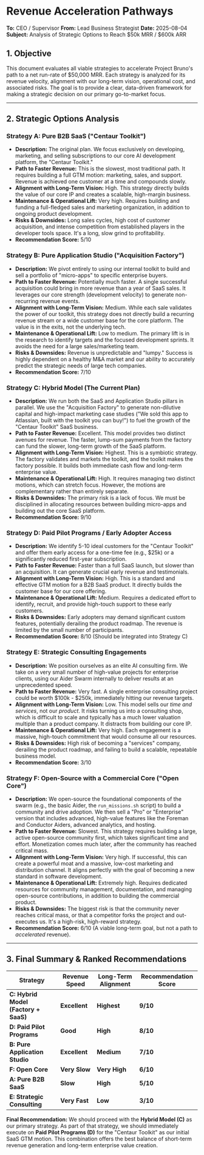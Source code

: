 # Revenue Acceleration Pathways

**To:** CEO / Supervisor
**From:** Lead Business Strategist
**Date:** 2025-08-04
**Subject:** Analysis of Strategic Options to Reach $50k MRR / $600k ARR

## 1. Objective

This document evaluates all viable strategies to accelerate Project Bruno's path to a net run-rate of $50,000 MRR. Each strategy is analyzed for its revenue velocity, alignment with our long-term vision, operational cost, and associated risks. The goal is to provide a clear, data-driven framework for making a strategic decision on our primary go-to-market focus.

---

## 2. Strategic Options Analysis

### Strategy A: Pure B2B SaaS ("Centaur Toolkit")
*   **Description:** The original plan. We focus exclusively on developing, marketing, and selling subscriptions to our core AI development platform, the "Centaur Toolkit."
*   **Path to Faster Revenue:** This is the slowest, most traditional path. It requires building a full GTM motion: marketing, sales, and support. Revenue is achieved one customer at a time and compounds slowly.
*   **Alignment with Long-Term Vision:** High. This strategy directly builds the value of our core IP and creates a scalable, high-margin business.
*   **Maintenance & Operational Lift:** Very high. Requires building and funding a full-fledged sales and marketing organization, in addition to ongoing product development.
*   **Risks & Downsides:** Long sales cycles, high cost of customer acquisition, and intense competition from established players in the developer tools space. It's a long, slow grind to profitability.
*   **Recommendation Score:** 5/10

### Strategy B: Pure Application Studio ("Acquisition Factory")
*   **Description:** We pivot entirely to using our internal toolkit to build and sell a portfolio of "micro-apps" to specific enterprise buyers.
*   **Path to Faster Revenue:** Potentially much faster. A single successful acquisition could bring in more revenue than a year of SaaS sales. It leverages our core strength (development velocity) to generate non-recurring revenue events.
*   **Alignment with Long-Term Vision:** Medium. While each sale validates the power of our toolkit, this strategy does not directly build a recurring revenue stream or a wide customer base for the core platform. The value is in the exits, not the underlying tech.
*   **Maintenance & Operational Lift:** Low to medium. The primary lift is in the research to identify targets and the focused development sprints. It avoids the need for a large sales/marketing team.
*   **Risks & Downsides:** Revenue is unpredictable and "lumpy." Success is highly dependent on a healthy M&A market and our ability to accurately predict the strategic needs of large tech companies.
*   **Recommendation Score:** 7/10

### Strategy C: Hybrid Model (The Current Plan)
*   **Description:** We run both the SaaS and Application Studio pillars in parallel. We use the "Acquisition Factory" to generate non-dilutive capital and high-impact marketing case studies ("We sold this app to Atlassian, built with the toolkit you can buy!") to fuel the growth of the "Centaur Toolkit" SaaS business.
*   **Path to Faster Revenue:** Excellent. This model provides two distinct avenues for revenue. The faster, lump-sum payments from the factory can fund the slower, long-term growth of the SaaS platform.
*   **Alignment with Long-Term Vision:** Highest. This is a symbiotic strategy. The factory validates and markets the toolkit, and the toolkit makes the factory possible. It builds both immediate cash flow and long-term enterprise value.
*   **Maintenance & Operational Lift:** High. It requires managing two distinct motions, which can stretch focus. However, the motions are complementary rather than entirely separate.
*   **Risks & Downsides:** The primary risk is a lack of focus. We must be disciplined in allocating resources between building micro-apps and building out the core SaaS platform.
*   **Recommendation Score:** 9/10

### Strategy D: Paid Pilot Programs / Early Adopter Access
*   **Description:** We identify 5-10 ideal customers for the "Centaur Toolkit" and offer them early access for a one-time fee (e.g., $25k) or a significantly reduced first-year subscription.
*   **Path to Faster Revenue:** Faster than a full SaaS launch, but slower than an acquisition. It can generate crucial early revenue and testimonials.
*   **Alignment with Long-Term Vision:** High. This is a standard and effective GTM motion for a B2B SaaS product. It directly builds the customer base for our core offering.
*   **Maintenance & Operational Lift:** Medium. Requires a dedicated effort to identify, recruit, and provide high-touch support to these early customers.
*   **Risks & Downsides:** Early adopters may demand significant custom features, potentially derailing the product roadmap. The revenue is limited by the small number of participants.
*   **Recommendation Score:** 8/10 (Should be integrated into Strategy C)

### Strategy E: Strategic Consulting Engagements
*   **Description:** We position ourselves as an elite AI consulting firm. We take on a very small number of high-value projects for enterprise clients, using our Aider Swarm internally to deliver results at an unprecedented speed.
*   **Path to Faster Revenue:** Very fast. A single enterprise consulting project could be worth $100k - $250k, immediately hitting our revenue targets.
*   **Alignment with Long-Term Vision:** Low. This model sells our *time and services*, not our *product*. It risks turning us into a consulting shop, which is difficult to scale and typically has a much lower valuation multiple than a product company. It distracts from building our core IP.
*   **Maintenance & Operational Lift:** Very high. Each engagement is a massive, high-touch commitment that would consume all our resources.
*   **Risks & Downsides:** High risk of becoming a "services" company, derailing the product roadmap, and failing to build a scalable, repeatable business model.
*   **Recommendation Score:** 3/10

### Strategy F: Open-Source with a Commercial Core ("Open Core")
*   **Description:** We open-source the foundational components of the swarm (e.g., the basic Aider, the `run_missions.sh` script) to build a community and drive adoption. We then sell a "Pro" or "Enterprise" version that includes advanced, high-value features like the Foreman and Conductor Aiders, advanced analytics, and hosting.
*   **Path to Faster Revenue:** Slowest. This strategy requires building a large, active open-source community first, which takes significant time and effort. Monetization comes much later, after the community has reached critical mass.
*   **Alignment with Long-Term Vision:** Very high. If successful, this can create a powerful moat and a massive, low-cost marketing and distribution channel. It aligns perfectly with the goal of becoming a new standard in software development.
*   **Maintenance & Operational Lift:** Extremely high. Requires dedicated resources for community management, documentation, and managing open-source contributions, in addition to building the commercial product.
*   **Risks & Downsides:** The biggest risk is that the community never reaches critical mass, or that a competitor forks the project and out-executes us. It's a high-risk, high-reward strategy.
*   **Recommendation Score:** 6/10 (A viable long-term goal, but not a path to *accelerated* revenue).

---

## 3. Final Summary & Ranked Recommendations

| Strategy                                     | Revenue Speed | Long-Term Alignment | Recommendation Score |
| -------------------------------------------- | ------------- | ------------------- | -------------------- |
| **C: Hybrid Model (Factory + SaaS)**         | **Excellent** | **Highest**         | **9/10**             |
| **D: Paid Pilot Programs**                   | **Good**      | **High**            | **8/10**             |
| **B: Pure Application Studio**               | **Excellent** | **Medium**          | **7/10**             |
| **F: Open Core**                             | **Very Slow** | **Very High**       | **6/10**             |
| **A: Pure B2B SaaS**                         | **Slow**      | **High**            | **5/10**             |
| **E: Strategic Consulting**                  | **Very Fast** | **Low**             | **3/10**             |

**Final Recommendation:** We should proceed with the **Hybrid Model (C)** as our primary strategy. As part of that strategy, we should immediately execute on **Paid Pilot Programs (D)** for the "Centaur Toolkit" as our initial SaaS GTM motion. This combination offers the best balance of short-term revenue generation and long-term enterprise value creation.
